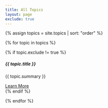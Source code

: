 ```yaml
---
title: All Topics
layout: page
exclude: true
---
```

{% assign topics = site.topics | sort: "order" %}

{% for topic in topics %}

{% if topic.exclude != true %}

<div class="card shadow shadow-lg--hover mt-5">
              <div class="card-body">
                <div class="d-flex px-3">
                  <div>
                    <div class="icon icon-shape bg-gradient-success rounded-circle text-white">
                      <i class="ni ni-bulb-61"></i>
                    </div>
                  </div>
                  <div class="pl-4">
                    <h5 class="title text-success">{{ topic.title }}</h5>
                    <p>{{ topic.summary }}</p>
                    <a href="{{ topic.url | prepend: site.baseurl }}" class="text-success">Learn More</a>
                  </div>
                </div>
              </div>
            </div>
{% endif %}
  
{% endfor %}

